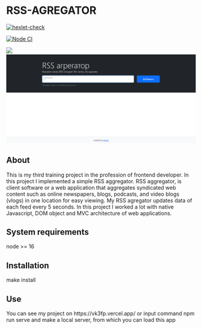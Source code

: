 <h1>RSS-AGREGATOR</h1>
<p><a href="https://github.com/Vlad-Code/frontend-project-11/actions/workflows/hexlet-check.yml"><img src="https://github.com/Vlad-Code/frontend-project-11/actions/workflows/hexlet-check.yml/badge.svg" alt="hexlet-check"></a></p>
<p><a href="https://github.com/Vlad-Code/frontend-project-11/actions/workflows/nodejs.yml"><img src="https://github.com/Vlad-Code/frontend-project-11/actions/workflows/nodejs.yml/badge.svg" alt="Node CI"></a></p>
<a href="https://codeclimate.com/github/Vlad-Code/frontend-project-11/maintainability"><img src="https://api.codeclimate.com/v1/badges/021f9de60d190dc948dc/maintainability" /></a>
<img src="https://github.com/Vlad-Code/frontend-project-11/blob/main/Снимок%20экрана%202023-02-01%20213919.png">
<h2>About</h2>
<p>This is my third training project in the profession of frontend developer. In this project I implemented a simple RSS aggregator. RSS aggregator, is client software or a web application that aggregates syndicated web content such as online newspapers, blogs, podcasts, and video blogs (vlogs) in one location for easy viewing. My RSS agregator updates data of each feed every 5 seconds. In this project I worked a lot with native Javascript, DOM object and MVC architecture of web applications.</p>
<h2>System requirements</h2>
<p>node >= 16</p>
<h2>Installation</h2>
<p>make install</p>
<h2>Use</h2>
<p>You can see my project on https://vk3fp.vercel.app/ or input command npm run serve and make a local server, from which you can load this app</p>
